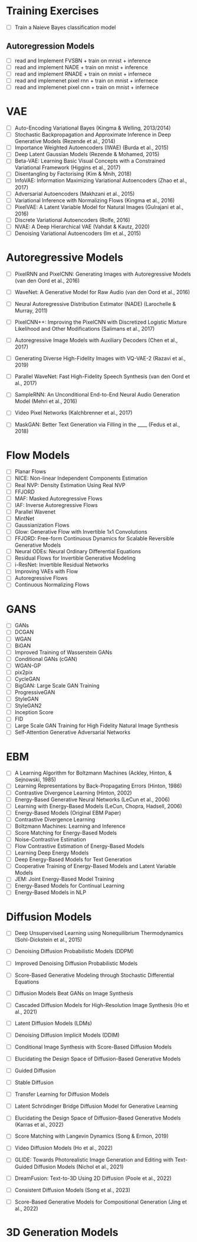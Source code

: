 # Training Exercises
- [ ] Train a Naieve Bayes classification model

## Autoregression Models 
- [ ] read and Implement FVSBN + train on mnist + inference
- [ ] read and implement NADE + train on mnist + inference
- [ ] read and implement RNADE  + train on mnist + infernece
- [ ] read and implemenet pixel rnn + train on mnist + infernece
- [ ] read and implemenet pixel cnn + train on mnist + infernece

# VAE
- [ ] Auto-Encoding Variational Bayes (Kingma & Welling, 2013/2014)
- [ ] Stochastic Backpropagation and Approximate Inference in Deep Generative Models (Rezende et al., 2014)
- [ ] Importance Weighted Autoencoders (IWAE) (Burda et al., 2015)
- [ ] Deep Latent Gaussian Models (Rezende & Mohamed, 2015)
- [ ] Beta-VAE: Learning Basic Visual Concepts with a Constrained Variational Framework (Higgins et al., 2017)
- [ ] Disentangling by Factorising (Kim & Mnih, 2018)
- [ ] InfoVAE: Information Maximizing Variational Autoencoders (Zhao et al., 2017)
- [ ] Adversarial Autoencoders (Makhzani et al., 2015)
- [ ] Variational Inference with Normalizing Flows (Kingma et al., 2016)
- [ ] PixelVAE: A Latent Variable Model for Natural Images (Gulrajani et al., 2016)
- [ ] Discrete Variational Autoencoders (Rolfe, 2016)
- [ ] NVAE: A Deep Hierarchical VAE (Vahdat & Kautz, 2020)
- [ ] Denoising Variational Autoencoders (Im et al., 2015)

# Autoregressive Models
- [ ] PixelRNN and PixelCNN: Generating Images with Autoregressive Models (van den Oord et al., 2016)
- [ ] WaveNet: A Generative Model for Raw Audio (van den Oord et al., 2016)
- [ ] Neural Autoregressive Distribution Estimator (NADE) (Larochelle & Murray, 2011)
- [ ] PixelCNN++: Improving the PixelCNN with Discretized Logistic Mixture Likelihood and Other Modifications (Salimans et al., 2017)
- [ ] Autoregressive Image Models with Auxiliary Decoders (Chen et al., 2017)
- [ ] Generating Diverse High-Fidelity Images with VQ-VAE-2 (Razavi et al., 2019)
- [ ] Parallel WaveNet: Fast High-Fidelity Speech Synthesis (van den Oord et al., 2017)
- [ ] SampleRNN: An Unconditional End-to-End Neural Audio Generation Model (Mehri et al., 2016)
- [ ] Video Pixel Networks (Kalchbrenner et al., 2017)
- [ ] MaskGAN: Better Text Generation via Filling in the ____ (Fedus et al., 2018)


# Flow Models
- [ ] Planar Flows
- [ ] NICE: Non-linear Independent Components Estimation
- [ ] Real NVP: Density Estimation Using Real NVP
- [ ] FFJORD
- [ ] MAF: Masked Autoregressive Flows
- [ ] IAF: Inverse Autoregressive Flows
- [ ] Parallel Wavenet
- [ ] MintNet
- [ ] Gaussianization Flows
- [ ] Glow: Generative Flow with Invertible 1x1 Convolutions
- [ ] FFJORD: Free-form Continuous Dynamics for Scalable Reversible Generative Models
- [ ] Neural ODEs: Neural Ordinary Differential Equations
- [ ] Residual Flows for Invertible Generative Modeling
- [ ] i-ResNet: Invertible Residual Networks
- [ ] Improving VAEs with Flow
- [ ] Autoregressive Flows
- [ ] Continuous Normalizing Flows

# GANS
- [ ] GANs
- [ ] DCGAN
- [ ] WGAN
- [ ] BiGAN
- [ ] Improved Training of Wasserstein GANs
- [ ] Conditional GANs (cGAN)
- [ ] WGAN-GP
- [ ] pix2pix
- [ ] CycleGAN	
- [ ] BigGAN: Large Scale GAN Training
- [ ] ProgressiveGAN	
- [ ] StyleGAN
- [ ] StyleGAN2
- [ ] Inception Score	
- [ ] FID
- [ ] Large Scale GAN Training for High Fidelity Natural Image Synthesis
- [ ] Self-Attention Generative Adversarial Networks

# EBM
- [ ] A Learning Algorithm for Boltzmann Machines (Ackley, Hinton, & Sejnowski, 1985)
- [ ] Learning Representations by Back-Propagating Errors (Hinton, 1986)
- [ ] Contrastive Divergence Learning (Hinton, 2002)
- [ ] Energy-Based Generative Neural Networks (LeCun et al., 2006)
- [ ] Learning with Energy-Based Models (LeCun, Chopra, Hadsell, 2006)
- [ ] Energy-Based Models (Original EBM Paper)
- [ ] Contrastive Divergence Learning
- [ ] Boltzmann Machines: Learning and Inference
- [ ] Score Matching for Energy-Based Models
- [ ] Noise-Contrastive Estimation
- [ ] Flow Contrastive Estimation of Energy-Based Models
- [ ] Learning Deep Energy Models
- [ ] Deep Energy-Based Models for Text Generation
- [ ] Cooperative Training of Energy-Based Models and Latent Variable Models
- [ ] JEM: Joint Energy-Based Model Training
- [ ] Energy-Based Models for Continual Learning
- [ ] Energy-Based Models in NLP

# Diffusion Models
- [ ] Deep Unsupervised Learning using Nonequilibrium Thermodynamics (Sohl-Dickstein et al., 2015)
- [ ] Denoising Diffusion Probabilistic Models (DDPM)
- [ ] Improved Denoising Diffusion Probabilistic Models
- [ ] Score-Based Generative Modeling through Stochastic Differential Equations
- [ ] Diffusion Models Beat GANs on Image Synthesis
- [ ] Cascaded Diffusion Models for High-Resolution Image Synthesis (Ho et al., 2021)
- [ ] Latent Diffusion Models (LDMs)
- [ ] Denoising Diffusion Implicit Models (DDIM)
- [ ] Conditional Image Synthesis with Score-Based Diffusion Models
- [ ] Elucidating the Design Space of Diffusion-Based Generative Models
- [ ] Guided Diffusion
- [ ] Stable Diffusion
- [ ] Transfer Learning for Diffusion Models
- [ ] Latent Schrödinger Bridge Diffusion Model for Generative Learning
- [ ] Elucidating the Design Space of Diffusion-Based Generative Models (Karras et al., 2022)
- [ ] Score Matching with Langevin Dynamics (Song & Ermon, 2019)
- [ ] Video Diffusion Models (Ho et al., 2022)
- [ ] GLIDE: Towards Photorealistic Image Generation and Editing with Text-Guided Diffusion Models (Nichol et al., 2021)
- [ ] DreamFusion: Text-to-3D Using 2D Diffusion (Poole et al., 2022)
- [ ] Consistent Diffusion Models (Song et al., 2023)
- [ ] Score-Based Generative Models for Compositional Generation (Jing et al., 2022)


# 3D Generation Models



